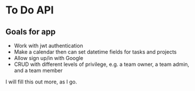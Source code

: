 # To Do API

## Goals for app
- Work with jwt authentication
- Make a calendar then can set datetime fields for tasks and projects
- Allow sign up/in with Google
- CRUD with different levels of privilege, e.g. a team owner, a team admin, and a team member

I will fill this out more, as I go.
